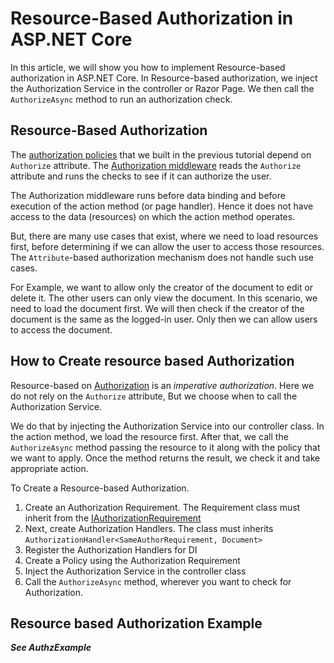 # Resource-Based Authorization in ASP.NET Core

In this article, we will show you how to implement Resource-based authorization in ASP.NET Core. In Resource-based authorization, we inject the Authorization Service in the controller or Razor Page. We then call the `AuthorizeAsync` method to run an authorization check.

## Resource-Based Authorization

The [authorization policies](https://www.tektutorialshub.com/asp-net-core/policy-based-authorization-in-asp-net-core/) that we built in the previous tutorial depend on `Authorize` attribute. The [Authorization middleware](https://www.tektutorialshub.com/asp-net-core/introduction-to-authorization-in-asp-net-core/) reads the `Authorize` attribute and runs the checks to see if it can authorize the user.

The Authorization middleware runs before data binding and before execution of the action method (or page handler). Hence it does not have access to the data (resources) on which the action method operates.

But, there are many use cases that exist, where we need to load resources first, before determining if we can allow the user to access those resources. The `Attribute`-based authorization mechanism does not handle such use cases.

For Example, we want to allow only the creator of the document to edit or delete it. The other users can only view the document. In this scenario, we need to load the document first. We will then check if the creator of the document is the same as the logged-in user. Only then we can allow users to access the document.



## How to Create resource based Authorization

Resource-based on [Authorization](https://www.tektutorialshub.com/asp-net-core/introduction-to-authorization-in-asp-net-core/) is an *imperative authorization*. Here we do not rely on the `Authorize` attribute, But we choose when to call the Authorization Service.

We do that by injecting the Authorization Service into our controller class. In the action method, we load the resource first. After that, we call the `AuthorizeAsync` method passing the resource to it along with the policy that we want to apply. Once the method returns the result, we check it and take appropriate action.

To Create a Resource-based Authorization.

1. Create an Authorization Requirement. The Requirement class must inherit from the [IAuthorizationRequirement](https://docs.microsoft.com/en-us/dotnet/api/microsoft.aspnetcore.authorization.iauthorizationrequirement?view=aspnetcore-5.0)
2. Next, create Authorization Handlers. The class must inherits `AuthorizationHandler<SameAuthorRequirement, Document>`
3. Register the Authorization Handlers for DI
4. Create a Policy using the Authorization Requirement
5. Inject the Authorization Service in the controller class
6. Call the `AuthorizeAsync` method, wherever you want to check for Authorization.



## Resource based Authorization Example

***See AuthzExample***


